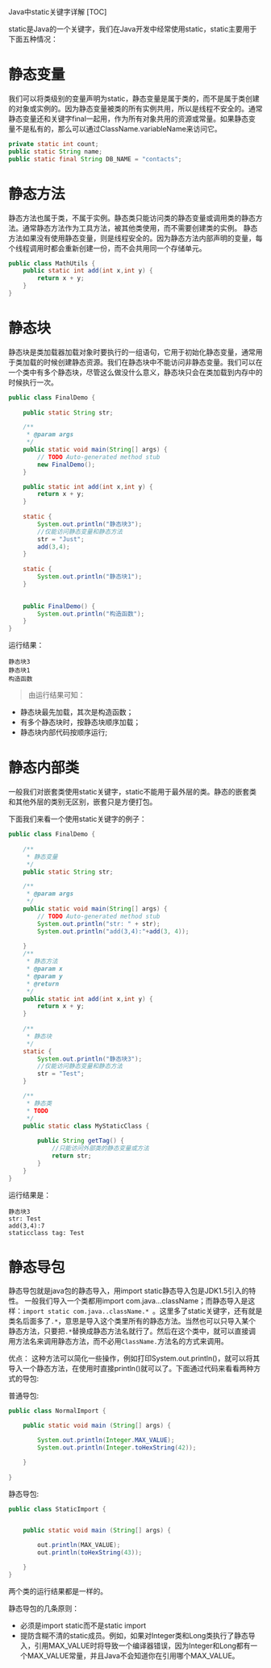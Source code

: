 Java中static关键字详解
[TOC]

static是Java的一个关键字，我们在Java开发中经常使用static，static主要用于下面五种情况：

# 静态变量

我们可以将类级别的变量声明为static，静态变量是属于类的，而不是属于类创建的对象或实例的。因为静态变量被类的所有实例共用，所以是线程不安全的。通常静态变量还和关键字final一起用，作为所有对象共用的资源或常量。如果静态变量不是私有的，那么可以通过ClassName.variableName来访问它。

```Java
private static int count;
public static String name;
public static final String DB_NAME = "contacts";
```

# 静态方法

静态方法也属于类，不属于实例。静态类只能访问类的静态变量或调用类的静态方法。通常静态方法作为工具方法，被其他类使用，而不需要创建类的实例。
静态方法如果没有使用静态变量，则是线程安全的。因为静态方法内部声明的变量，每个线程调用时都会重新创建一份，而不会共用同一个存储单元。

```Java
public class MathUtils {
	public static int add(int x,int y) {
		return x + y;
	}
}
```

# 静态块

静态块是类加载器加载对象时要执行的一组语句，它用于初始化静态变量，通常用于类加载的时候创建静态资源。我们在静态块中不能访问非静态变量。我们可以在一个类中有多个静态块，尽管这么做没什么意义，静态块只会在类加载到内存中的时候执行一次。

```Java
public class FinalDemo {
	
	public static String str;

	/**
	 * @param args
	 */
	public static void main(String[] args) {
		// TODO Auto-generated method stub
		new FinalDemo();
	}

	public static int add(int x,int y) {
		return x + y;
	}
	
	static {
		System.out.println("静态块3");
		//仅能访问静态变量和静态方法
		str = "Just";
		add(3,4);
	}
	
	static {
		System.out.println("静态块1");
	}
	

	public FinalDemo() {
		System.out.println("构造函数");
	}
}
```
运行结果：
```
静态块3
静态块1
构造函数
```
>由运行结果可知：
-	静态块最先加载，其次是构造函数；
-	有多个静态块时，按静态块顺序加载；
-	静态块内部代码按顺序运行;

# 静态内部类

一般我们对嵌套类使用static关键字，static不能用于最外层的类。静态的嵌套类和其他外层的类别无区别，嵌套只是方便打包。

下面我们来看一个使用static关键字的例子：

```Java
public class FinalDemo {
	
	/**
	 * 静态变量
	 */
	public static String str;

	/**
	 * @param args
	 */
	public static void main(String[] args) {
		// TODO Auto-generated method stub
		System.out.println("str: " + str);
		System.out.println("add(3,4):"+add(3, 4));
		
	}
	/**
	 * 静态方法
	 * @param x
	 * @param y
	 * @return
	 */
	public static int add(int x,int y) {
		return x + y;
	}
	
	/**
	 * 静态块
	 */
	static {
		System.out.println("静态块3");
		//仅能访问静态变量和静态方法
		str = "Test";
	}

	/**
	 * 静态类
	 * TODO
	 */
	public static class MyStaticClass {
		
		public String getTag() {
			//只能访问外部类的静态变量或方法
			return str;
		}
	}
}
```
运行结果是：
```
静态块3
str: Test
add(3,4):7
staticclass tag: Test
```

# 静态导包

静态导包就是java包的静态导入，用import static静态导入包是JDK1.5引入的特性。
一般我们导入一个类都用import com.java...className；而静态导入是这样：`import static com.java..className.* `。这里多了static关键字，还有就是类名后面多了` .* `，意思是导入这个类里所有的静态方法。当然也可以只导入某个静态方法，只要把`.*`替换成静态方法名就行了。然后在这个类中，就可以直接调用方法名来调用静态方法，而不必用`ClassName.`方法名的方式来调用。

优点：
这种方法可以简化一些操作，例如打印System.out.println()，就可以将其导入一个静态方法，在使用时直接println()就可以了。下面通过代码来看看两种方式的导包:

普通导包:

```Java
public class NormalImport {

    public static void main (String[] args) {

        System.out.println(Integer.MAX_VALUE);
        System.out.println(Integer.toHexString(42));

    }
    
}
```

静态导包:

```Java
public class StaticImport {


    public static void main (String[] args) {

        out.println(MAX_VALUE);
        out.println(toHexString(43));

    }
}
```
两个类的运行结果都是一样的。

静态导包的几条原则：
-	必须是import static而不是static import
-	提防含糊不清的static成员。例如，如果对Integer类和Long类执行了静态导入，引用MAX_VALUE时将导致一个编译器错误，因为Integer和Long都有一个MAX_VALUE常量，并且Java不会知道你在引用哪个MAX_VALUE。

